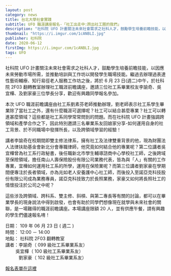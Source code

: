 ```yaml
---
layout: post
category: news
title: 台北大學社會實踐
subtitle: UFO 職涯講座報名-「社工出走中:跨出社工圈的我們」
description: "社科院 UFO 計畫關注未來社會需求之社科人才，鼓勵學生培養前瞻技能，以因應未來勞動市場所需，並推動培訓與工作坊以開發學生職場技能。繼過去辦理過表達性藝術輔療、知行易徑老人服務工作坊之後，將於 6 月 23 日(週二)中午，於社科院 2F03 翻轉教室辦理社工職涯前瞻講座，邀請三位社工系畢業校友李諭奇、吳宜樺、及劉家豪三位學長分享，歡迎有興趣同學報名參加。"
thumbnail: "https://i.imgur.com/1cANBLI.jpg"
publisher: 社科院
date: 2020-06-12
firstImg: https://i.imgur.com/1cANBLI.jpg
tags: UFO
---
```

社科院 UFO 計畫關注未來社會需求之社科人才，鼓勵學生培養前瞻技能，以因應未來勞動市場所需，並推動培訓與工作坊以開發學生職場技能。繼過去辦理過表達性藝術輔療、知行易徑老人服務工作坊之後，將於 6 月 23 日(週二)中午，於社科院 2F03 翻轉教室辦理社工職涯前瞻講座，邀請三位社工系畢業校友李諭奇、吳宜樺、及劉家豪三位學長分享，歡迎有興趣同學報名參加。

本次 UFO 職涯前瞻講座由社工系劉素芬老師推動辦理，劉老師表示社工系學生畢業除了當社工之外，還有什麼職涯可選擇呢？社工可以結合甚麼專業？社工可以轉進甚麼領域？這些都是社工系同學常常問到的問題。而在社科院 UFO 計畫強調跨領域和產學合作之下，因此特別邀請三名畢業系友回娘家分享-如何運用自身的社工背景、於不同職場中發揮所長，以及跨領域學習的經驗！

講者李諭奇在校期間即雙主修法律系，擁有社工及法律雙重背景的他，現為財團法人法律扶助基金會新北分會專職律師，他究竟如何結合他的專業呢？第二位講者吳宜樺曾為社工系行政秘書，後任職新北市學生輔導諮商中心學校社工師，之後跨域至保險領域，擔任南山人壽保險股份有限公司業務代表，皆為與「人」有關的工作專業，宜樺如何運用社工系的所學，運用在保險業呢？而第三位講者劉家豪在學期間便專注於長者領域，亦為兆如老人安養護中心社工師，而後投入至諾亞克科技股份有限公司成為業務專員，諾亞克科技致力於長照業務，家豪又如何將長照社工的情懷投注於公司之中呢？

這些涉及跨領域、跨科系、雙主修、斜槓、與第二專長等有關的討論，都可以在畢業學長的現身說法中得到啟發，也會有助於同學們想像現在就學與未來社會的關聯，是一場難得的職涯前瞻講座。本場講座限額 20 人，並有供應午餐，請有興趣的學生們儘速報名唷！

日期： 109 年 06 月 23 日 ( 週二 )<br/>
時間： 12:00 － 14:00<br/>
地點： 社科院 2F03 翻轉教室<br/>
講者：李諭奇（ 099 級社工系畢業系友）<br/>
　　  吳宜樺（ 100 級社工系畢業系友）<br/>
　　　劉家豪（ 102 級社工系畢業系友）

<a href="https://forms.gle/qwqFwAkiS62SFQFK7">報名表單在這裡</a>
